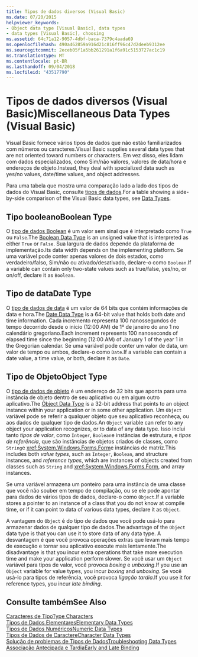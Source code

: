 ```yaml
---
title: Tipos de dados diversos (Visual Basic)
ms.date: 07/20/2015
helpviewer_keywords:
- Object data type [Visual Basic], data types
- data types [Visual Basic], choosing
ms.assetid: 64c71a12-9057-4dbf-baca-7379c4aada69
ms.openlocfilehash: 490a462859a916d21c816ff96c47d2deeb9312ee
ms.sourcegitcommit: 2eceb05f1a5bb261291a1f6a91c5153727ac1c19
ms.translationtype: MT
ms.contentlocale: pt-BR
ms.lasthandoff: 09/04/2018
ms.locfileid: "43517790"
---
```

# <a name="miscellaneous-data-types-visual-basic"></a><span data-ttu-id="86f1f-102">Tipos de dados diversos (Visual Basic)</span><span class="sxs-lookup"><span data-stu-id="86f1f-102">Miscellaneous Data Types (Visual Basic)</span></span>
<span data-ttu-id="86f1f-103">Visual Basic fornece vários tipos de dados que não estão familiarizados com números ou caracteres.</span><span class="sxs-lookup"><span data-stu-id="86f1f-103">Visual Basic supplies several data types that are not oriented toward numbers or characters.</span></span> <span data-ttu-id="86f1f-104">Em vez disso, eles lidam com dados especializados, como Sim/não valores, valores de data/hora e endereços de objeto.</span><span class="sxs-lookup"><span data-stu-id="86f1f-104">Instead, they deal with specialized data such as yes/no values, date/time values, and object addresses.</span></span>  
  
 <span data-ttu-id="86f1f-105">Para uma tabela que mostra uma comparação lado a lado dos tipos de dados do Visual Basic, consulte [tipos de dados](../../../../visual-basic/language-reference/data-types/index.md).</span><span class="sxs-lookup"><span data-stu-id="86f1f-105">For a table showing a side-by-side comparison of the Visual Basic data types, see [Data Types](../../../../visual-basic/language-reference/data-types/index.md).</span></span>  
  
## <a name="boolean-type"></a><span data-ttu-id="86f1f-106">Tipo booleano</span><span class="sxs-lookup"><span data-stu-id="86f1f-106">Boolean Type</span></span>  
 <span data-ttu-id="86f1f-107">O [tipo de dados Boolean](../../../../visual-basic/language-reference/data-types/boolean-data-type.md) é um valor sem sinal que é interpretado como `True` ou `False`.</span><span class="sxs-lookup"><span data-stu-id="86f1f-107">The [Boolean Data Type](../../../../visual-basic/language-reference/data-types/boolean-data-type.md) is an unsigned value that is interpreted as either `True` or `False`.</span></span> <span data-ttu-id="86f1f-108">Sua largura de dados depende da plataforma de implementação.</span><span class="sxs-lookup"><span data-stu-id="86f1f-108">Its data width depends on the implementing platform.</span></span> <span data-ttu-id="86f1f-109">Se uma variável pode conter apenas valores de dois estados, como verdadeiro/falso, Sim/não ou ativado/desativado, declare-o como `Boolean`.</span><span class="sxs-lookup"><span data-stu-id="86f1f-109">If a variable can contain only two-state values such as true/false, yes/no, or on/off, declare it as `Boolean`.</span></span>  
  
## <a name="date-type"></a><span data-ttu-id="86f1f-110">Tipo de data</span><span class="sxs-lookup"><span data-stu-id="86f1f-110">Date Type</span></span>  
 <span data-ttu-id="86f1f-111">O [tipo de dados de data](../../../../visual-basic/language-reference/data-types/date-data-type.md) é um valor de 64 bits que contém informações de data e hora.</span><span class="sxs-lookup"><span data-stu-id="86f1f-111">The [Date Data Type](../../../../visual-basic/language-reference/data-types/date-data-type.md) is a 64-bit value that holds both date and time information.</span></span> <span data-ttu-id="86f1f-112">Cada incremento representa 100 nanossegundos de tempo decorrido desde o início (12:00 AM) de 1º de janeiro do ano 1 no calendário gregoriano.</span><span class="sxs-lookup"><span data-stu-id="86f1f-112">Each increment represents 100 nanoseconds of elapsed time since the beginning (12:00 AM) of January 1 of the year 1 in the Gregorian calendar.</span></span> <span data-ttu-id="86f1f-113">Se uma variável pode conter um valor de data, um valor de tempo ou ambos, declare-o como `Date`.</span><span class="sxs-lookup"><span data-stu-id="86f1f-113">If a variable can contain a date value, a time value, or both, declare it as `Date`.</span></span>  
  
## <a name="object-type"></a><span data-ttu-id="86f1f-114">Tipo de Objeto</span><span class="sxs-lookup"><span data-stu-id="86f1f-114">Object Type</span></span>  
 <span data-ttu-id="86f1f-115">O [tipo de dados de objeto](../../../../visual-basic/language-reference/data-types/object-data-type.md) é um endereço de 32 bits que aponta para uma instância de objeto dentro de seu aplicativo ou em algum outro aplicativo.</span><span class="sxs-lookup"><span data-stu-id="86f1f-115">The [Object Data Type](../../../../visual-basic/language-reference/data-types/object-data-type.md) is a 32-bit address that points to an object instance within your application or in some other application.</span></span> <span data-ttu-id="86f1f-116">Um `Object` variável pode se referir a qualquer objeto que seu aplicativo reconheça, ou aos dados de qualquer tipo de dados.</span><span class="sxs-lookup"><span data-stu-id="86f1f-116">An `Object` variable can refer to any object your application recognizes, or to data of any data type.</span></span> <span data-ttu-id="86f1f-117">Isso inclui tanto *tipos de valor*, como `Integer`, `Boolean`e instâncias de estrutura, e *tipos de referência*, que são instâncias de objetos criados de classes, como `String`e <xref:System.Windows.Forms.Form>e instâncias de matriz.</span><span class="sxs-lookup"><span data-stu-id="86f1f-117">This includes both *value types*, such as `Integer`, `Boolean`, and structure instances, and *reference types*, which are instances of objects created from classes such as `String` and <xref:System.Windows.Forms.Form>, and array instances.</span></span>  
  
 <span data-ttu-id="86f1f-118">Se uma variável armazena um ponteiro para uma instância de uma classe que você não souber em tempo de compilação, ou se ele pode apontar para dados de vários tipos de dados, declare-o como `Object`.</span><span class="sxs-lookup"><span data-stu-id="86f1f-118">If a variable stores a pointer to an instance of a class that you do not know at compile time, or if it can point to data of various data types, declare it as `Object`.</span></span>  
  
 <span data-ttu-id="86f1f-119">A vantagem do `Object` é do tipo de dados que você pode usá-lo para armazenar dados de qualquer tipo de dados.</span><span class="sxs-lookup"><span data-stu-id="86f1f-119">The advantage of the `Object` data type is that you can use it to store data of any data type.</span></span> <span data-ttu-id="86f1f-120">A desvantagem é que você provoca operações extras que levam mais tempo de execução e tornar seu aplicativo execute mais lentamente.</span><span class="sxs-lookup"><span data-stu-id="86f1f-120">The disadvantage is that you incur extra operations that take more execution time and make your application perform slower.</span></span> <span data-ttu-id="86f1f-121">Se você usar um `Object` variável para tipos de valor, você provoca *boxing* e *unboxing*.</span><span class="sxs-lookup"><span data-stu-id="86f1f-121">If you use an `Object` variable for value types, you incur *boxing* and *unboxing*.</span></span> <span data-ttu-id="86f1f-122">Se você usá-lo para tipos de referência, você provoca *ligação tardia*.</span><span class="sxs-lookup"><span data-stu-id="86f1f-122">If you use it for reference types, you incur *late binding*.</span></span>  
  
## <a name="see-also"></a><span data-ttu-id="86f1f-123">Consulte também</span><span class="sxs-lookup"><span data-stu-id="86f1f-123">See Also</span></span>  
 [<span data-ttu-id="86f1f-124">Caracteres de Tipo</span><span class="sxs-lookup"><span data-stu-id="86f1f-124">Type Characters</span></span>](../../../../visual-basic/programming-guide/language-features/data-types/type-characters.md)  
 [<span data-ttu-id="86f1f-125">Tipos de Dados Elementares</span><span class="sxs-lookup"><span data-stu-id="86f1f-125">Elementary Data Types</span></span>](../../../../visual-basic/programming-guide/language-features/data-types/elementary-data-types.md)  
 [<span data-ttu-id="86f1f-126">Tipos de Dados Numéricos</span><span class="sxs-lookup"><span data-stu-id="86f1f-126">Numeric Data Types</span></span>](../../../../visual-basic/programming-guide/language-features/data-types/numeric-data-types.md)  
 [<span data-ttu-id="86f1f-127">Tipos de Dados de Caractere</span><span class="sxs-lookup"><span data-stu-id="86f1f-127">Character Data Types</span></span>](../../../../visual-basic/programming-guide/language-features/data-types/character-data-types.md)  
 [<span data-ttu-id="86f1f-128">Solução de problemas de Tipos de Dados</span><span class="sxs-lookup"><span data-stu-id="86f1f-128">Troubleshooting Data Types</span></span>](../../../../visual-basic/programming-guide/language-features/data-types/troubleshooting-data-types.md)  
 [<span data-ttu-id="86f1f-129">Associação Antecipada e Tardia</span><span class="sxs-lookup"><span data-stu-id="86f1f-129">Early and Late Binding</span></span>](../../../../visual-basic/programming-guide/language-features/early-late-binding/index.md)
